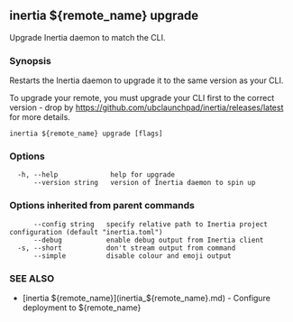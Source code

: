 ## inertia ${remote_name} upgrade

Upgrade Inertia daemon to match the CLI.

### Synopsis

Restarts the Inertia daemon to upgrade it to the same version as your CLI.

To upgrade your remote, you must upgrade your CLI first to the correct version - drop by
https://github.com/ubclaunchpad/inertia/releases/latest for more details.

```
inertia ${remote_name} upgrade [flags]
```

### Options

```
  -h, --help             help for upgrade
      --version string   version of Inertia daemon to spin up
```

### Options inherited from parent commands

```
      --config string   specify relative path to Inertia project configuration (default "inertia.toml")
      --debug           enable debug output from Inertia client
  -s, --short           don't stream output from command
      --simple          disable colour and emoji output
```

### SEE ALSO

* [inertia ${remote_name}](inertia_${remote_name}.md)	 - Configure deployment to ${remote_name}

